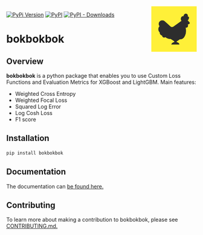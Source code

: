 <img src="https://github.com/orchardbirds/bokbokbok/raw/main/docs/img/bokbokbok.png" width="120" align="right">

[![PyPi Version](https://img.shields.io/pypi/pyversions/bokbokbok)](#)
[![PyPI](https://img.shields.io/pypi/v/bokbokbok)](#)
[![PyPI - Downloads](https://img.shields.io/pypi/dm/bokbokbok)](#)


# bokbokbok

## Overview

**bokbokbok** is a python package that enables you to use Custom Loss Functions and Evaluation Metrics for XGBoost and LightGBM.
Main features:

- Weighted Cross Entropy
- Weighted Focal Loss
- Squared Log Error
- Log Cosh Loss
- F1 score

## Installation

```bash
pip install bokbokbok
```

## Documentation

The documentation can [be found here.](https://orchardbirds.github.io/bokbokbok/)

## Contributing

To learn more about making a contribution to bokbokbok, please see [CONTRIBUTING.md.](https://github.com/orchardbirds/bokbokbok/blob/main/CONTRIBUTING.md)